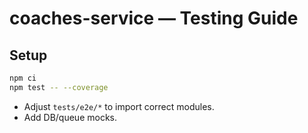 # coaches-service — Testing Guide

## Setup
```bash
npm ci
npm test -- --coverage
```
- Adjust `tests/e2e/*` to import correct modules.
- Add DB/queue mocks.
